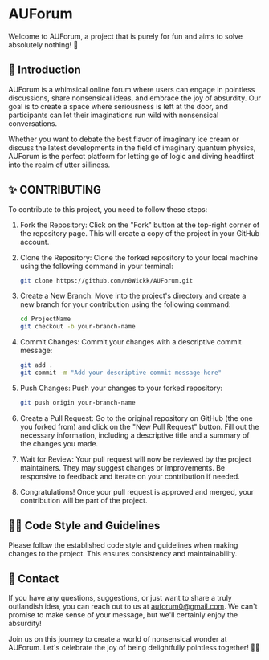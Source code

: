 # AUForum

Welcome to AUForum, a project that is purely for fun and aims to solve absolutely nothing! 🎉

## 👋 Introduction

AUForum is a whimsical online forum where users can engage in pointless discussions, share nonsensical ideas, and embrace the joy of absurdity. Our goal is to create a space where seriousness is left at the door, and participants can let their imaginations run wild with nonsensical conversations.

Whether you want to debate the best flavor of imaginary ice cream or discuss the latest developments in the field of imaginary quantum physics, AUForum is the perfect platform for letting go of logic and diving headfirst into the realm of utter silliness.

## ✨ CONTRIBUTING

To contribute to this project, you need to follow these steps:

1. Fork the Repository: Click on the "Fork" button at the top-right corner of the repository page. This will create a copy of the project in your GitHub account.

2. Clone the Repository: Clone the forked repository to your local machine using the following command in your terminal:

   ```bash
   git clone https://github.com/n0Wickk/AUForum.git

3. Create a New Branch: Move into the project's directory and create a new branch for your contribution using the following command:

   ```bash
   cd ProjectName
   git checkout -b your-branch-name

4. Commit Changes: Commit your changes with a descriptive commit message:

   ```bash
   git add .
   git commit -m "Add your descriptive commit message here"

   
5. Push Changes: Push your changes to your forked repository:

   ```bash
   git push origin your-branch-name

6. Create a Pull Request: Go to the original repository on GitHub (the one you forked from) and click on the "New Pull Request" button. Fill out the necessary information, including a descriptive title and a summary of the changes you made.

7. Wait for Review: Your pull request will now be reviewed by the project maintainers. They may suggest changes or improvements. Be responsive to feedback and iterate on your contribution if needed.

8. Congratulations! Once your pull request is approved and merged, your contribution will be part of the project.

## 💅🏼 Code Style and Guidelines
Please follow the established code style and guidelines when making changes to the project. This ensures consistency and maintainability.

## 💬 Contact
If you have any questions, suggestions, or just want to share a truly outlandish idea, you can reach out to us at auforum0@gmail.com. We can't promise to make sense of your message, but we'll certainly enjoy the absurdity!

Join us on this journey to create a world of nonsensical wonder at AUForum. Let's celebrate the joy of being delightfully pointless together! 🎩🐰
